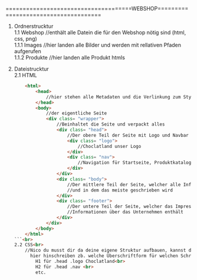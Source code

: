 =====================================WEBSHOP=====================================

1. Ordnerstrucktur<br>
    1.1 Webshop //enthält alle Datein die für den Webshop nötig sind (html, css, png)<br>
        1.1.1 Images //hier landen alle Bilder und werden mit rellativen Pfaden aufgerufen<br>
        1.1.2 Produkte //hier landen alle Produkt htmls<br>

2. Dateistrucktur<br>
    2.1 HTML<br>
    ```html
        <html>
            <head>
                //hier stehen alle Metadaten und die Verlinkung zum Stylesheet (design.css)
            </head>
            <body>
                //der eigentliche Seite
                <div class= "wrapper">
                    //Beinhaltet die Seite und verpackt alles
                    <div class= "head">
                        //Der obere Teil der Seite mit Logo und Navbar
                        <div class= "logo">
                            //Choclatland unser Logo
                        </div>
                        <div class= "nav">
                            //Navigation für Startseite, Produktkatalog
                        </div>
                    </div>
                    <div class= "body">
                        //Der mittlere Teil der Seite, welcher alle Informationen besitzt
                        //und in dem das meiste geschrieben wird
                    </div>
                    <div class= "footer">
                        //Der untere Teil der Seite, welcher das Impressum und andere
                        //Informationen über das Unternehmen enthält
                    </div>
                </div>
            </body>
        </html>
    ```<br>
    2.2 CSS<br>
        //Nico du musst dir da deine eigene Struktur aufbauen, kannst dich ja vl an Der von der HTML orientiren damit man da leichter einen Überblick hat. Auch kannst du<br>
          hier hinschreiben zb. welche Überschriftform für welchen Schrift verwendet werden soll, zB. <br>
            H1 für .head .logo Choclatland<br>
            H2 für .head .nav <br>
            etc.
            
        
